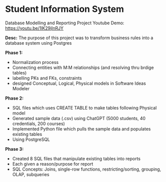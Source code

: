# Student Information System

Database Modelling and Reporting Project 
Youtube Demo: https://youtu.be/1lK29jInRJY

**Desc:** The purpose of this project was to transform business rules into a database system using Postgres

**Phase 1:** 
- Normalization process
- Connecting entities with M:M relationships (and resolving thru brdige tables)
- labelling PKs and FKs, constraints  
- designed Conceptual, Logical, Physical models in Software Ideas Modeler
  
**Phase 2:** 
- SQL files which uses CREATE TABLE to make tables following Physical model
- Generated sample data (.csv) using ChatGPT (5000 students, 40 credentials, 200 courses)
- Implemented Python file which pulls the sample data and populates existing tables
- Using PostgreSQL

**Phase 3:**
- Created 8 SQL files that manipulate existing tables into reports
- Each given a reason/purpose for report
- SQL Concepts: Joins, single-row functions, restricting/sorting, grouping, OLAP, subqueries
